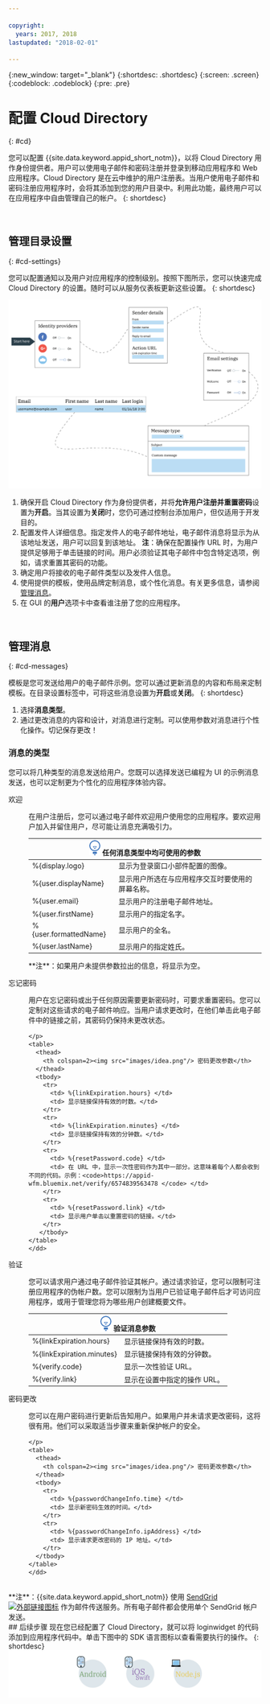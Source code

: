 ```yaml
---

copyright:
  years: 2017, 2018
lastupdated: "2018-02-01"

---
```


{:new_window: target="_blank"}
{:shortdesc: .shortdesc}
{:screen: .screen}
{:codeblock: .codeblock}
{:pre: .pre}

# 配置 Cloud Directory
{: #cd}

您可以配置 {{site.data.keyword.appid_short_notm}}，以将 Cloud Directory 用作身份提供者。用户可以使用电子邮件和密码注册并登录到移动应用程序和 Web 应用程序。Cloud Directory 是在云中维护的用户注册表。当用户使用电子邮件和密码注册应用程序时，会将其添加到您的用户目录中。利用此功能，最终用户可以在应用程序中自由管理自己的帐户。
{: shortdesc}

</br>

## 管理目录设置
{: #cd-settings}

您可以配置通知以及用户对应用程序的控制级别。按照下图所示，您可以快速完成 Cloud Directory 的设置。随时可以从服务仪表板更新这些设置。
{: shortdesc}

![配置 Cloud Directory](/images/cloud-directory.png)

1. 确保开启 Cloud Directory 作为身份提供者，并将**允许用户注册并重置密码**设置为**开启**。当其设置为**关闭**时，您仍可通过控制台添加用户，但仅适用于开发目的。
2. 配置发件人详细信息。指定发件人的电子邮件地址，电子邮件消息将显示为从该地址发送，用户可以回复到该地址。
**注**：确保在配置操作 URL 时，为用户提供足够用于单击链接的时间。用户必须验证其电子邮件中包含特定选项，例如，请求重置其密码的功能。
3. 确定用户将接收的电子邮件类型以及发件人信息。
4. 使用提供的模板，使用品牌定制消息，或个性化消息。有关更多信息，请参阅[管理消息](/docs/services/appid/cloud-directory.html#cd-messages)。
5. 在 GUI 的**用户**选项卡中查看谁注册了您的应用程序。

</br>

## 管理消息
{: #cd-messages}

模板是您可发送给用户的电子邮件示例。您可以通过更新消息的内容和布局来定制模板。在目录设置标签中，可将这些消息设置为**开启**或**关闭**。
{: shortdesc}

1. 选择**消息类型**。
2. 通过更改消息的内容和设计，对消息进行定制。可以使用参数对消息进行个性化操作。切记保存更改！

### 消息的类型

您可以将几种类型的消息发送给用户。您既可以选择发送已编程为 UI 的示例消息发送，也可以定制更为个性化的应用程序体验内容。

<dl>
  <dt>欢迎</dt>
    <dd><p>在用户注册后，您可以通过电子邮件欢迎用户使用您的应用程序。要欢迎用户加入并留住用户，尽可能让消息充满吸引力。
    </p>
    <table>
      <thead>
        <th colspan=2><img src="images/idea.png"/> 任何消息类型中均可使用的参数</th>
      </thead>
      <tbody>
        <tr>
          <td> %{display.logo} </td>
          <td> 显示为登录窗口小部件配置的图像。</td>
        </tr>
        <tr>
          <td> %{user.displayName} </td>
          <td> 显示用户所选在与应用程序交互时要使用的屏幕名称。</td>
        </tr>
        <tr>
          <td> %{user.email} </td>
          <td> 显示用户的注册电子邮件地址。</td>
        </tr>
        <tr>
          <td> %{user.firstName} </td>
          <td> 显示用户的指定名字。</td>
        </tr>
        <tr>
          <td> %{user.formattedName} </td>
          <td> 显示用户的全名。</td>
        </tr>
        <tr>
          <td> %{user.lastName} </td>
          <td> 显示用户的指定姓氏。</td>
        </tr>
      </tbody>
    </table>
    <p>**注**：如果用户未提供参数拉出的信息，将显示为空。</p></dd>
  <dt>忘记密码</dt>
    <dd><p>用户在忘记密码或出于任何原因需要更新密码时，可要求重置密码。您可以定制对这些请求的电子邮件响应。当用户请求更改时，在他们单击此电子邮件中的链接之前，其密码仍保持未更改状态。

    </p>
    <table>
      <thead>
        <th colspan=2><img src="images/idea.png"/> 密码更改参数</th>
      </thead>
      <tbody>
        <tr>
          <td> %{linkExpiration.hours} </td>
          <td> 显示链接保持有效的时数。</td>
        </tr>
        <tr>
          <td> %{linkExpiration.minutes} </td>
          <td> 显示链接保持有效的分钟数。</td>
        </tr>
        <tr>
          <td> %{resetPassword.code} </td>
          <td> 在 URL 中，显示一次性密码作为其中一部分。这意味着每个人都会收到不同的代码。示例：<code>https://appid-wfm.bluemix.net/verify/6574839563478 </code> </td>
        </tr>
        <tr>
          <td> %{resetPassword.link} </td>
          <td> 显示用户单击以重置密码的链接。</td>
        </tr>
       </tbody>
    </table>
    </dd>
  <dt>验证</dt>
    <dd><p>您可以请求用户通过电子邮件验证其帐户。通过请求验证，您可以限制可注册应用程序的伪帐户数。您可以限制为当用户已验证电子邮件后才可访问应用程序，或用于管理您将为哪些用户创建概要文件。</p>
    <table>
      <thead>
        <th colspan=2><img src="images/idea.png"/> 验证消息参数</th>
      </thead>
      <tbody>
        <tr>
          <td> %{linkExpiration.hours} </td>
          <td> 显示链接保持有效的时数。</td>
        </tr>
        <tr>
          <td> %{linkExpiration.minutes} </td>
          <td> 显示链接保持有效的分钟数。</td>
        </tr>
        <tr>
          <td> %{verify.code} </td>
          <td> 显示一次性验证 URL。</td>
        </tr>
        <tr>
          <td> %{verify.link} </td>
          <td> 显示在设置中指定的操作 URL。</td>
        </tr>
      </tbody>
    </table>
    </dd>
  <dt>密码更改</dt>
    <dd><p>您可以在用户密码进行更新后告知用户。如果用户并未请求更改密码，这将很有用。他们可以采取适当步骤来重新保护帐户的安全。

    </p>
    <table>
      <thead>
        <th colspan=2><img src="images/idea.png"/> 密码更改参数</th>
      </thead>
      <tbody>
        <tr>
          <td> %{passwordChangeInfo.time} </td>
          <td> 显示新密码生效的时间。</td>
        </tr>
        <tr>
          <td> %{passwordChangeInfo.ipAddress} </td>
          <td> 显示请求更改密码的 IP 地址。</td>
        </tr>
      </tbody>
    </table>
    </dd>
</dl>
</br>
**注**：{{site.data.keyword.appid_short_notm}} 使用 <a href="https://www.sendgrid.com" target="_blank">SendGrid <img src="../../icons/launch-glyph.svg" alt="外部链接图标"></a> 作为邮件传送服务。所有电子邮件都会使用单个 SendGrid 帐户发送。

</br>
## 后续步骤
现在您已经配置了 Cloud Directory，就可以将 loginwidget 的代码添加到应用程序代码中。单击下图中的 SDK 语言图标以查看需要执行的操作。
{: shortdesc}

<img usemap="#options-map" border="0" class="image" id="options" src="images/options.png" width="750" alt="单击 SDK 语言图标以开始在应用程序中使用 Cloud Directory。" style="width:750px;" />
<map name="options-map" id="options-map">
<area href="branded.html#branded-ui-android" alt="使用 Android SDK 管理登录体验。" shape="rect" coords="187, 6, 305, 120" />
<area href="branded.html#branded-ui-ios-swift" alt="使用 iOS Swift SDK 管理登录体验。" shape="rect" coords="333, 6, 448, 125" />
<area href="branded.html#branded-ui-nodejs" alt="使用 Node.js SDK 管理登录体验。" shape="rect" coords="472, 7, 590, 121" />
</map>
